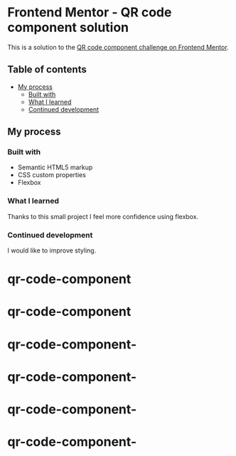 # Frontend Mentor - QR code component solution

This is a solution to the [QR code component challenge on Frontend Mentor](https://www.frontendmentor.io/challenges/qr-code-component-iux_sIO_H). 

## Table of contents

- [My process](#my-process)
  - [Built with](#built-with)
  - [What I learned](#what-i-learned)
  - [Continued development](#continued-development)

## My process

### Built with

- Semantic HTML5 markup
- CSS custom properties
- Flexbox

### What I learned

Thanks to this small project I feel more confidence using flexbox.

### Continued development

I would like to improve styling. 

# qr-code-component
# qr-code-component
# qr-code-component-
# qr-code-component-
# qr-code-component-
# qr-code-component-

